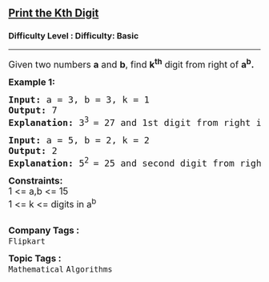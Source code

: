 <h2><a href="https://www.geeksforgeeks.org/problems/print-the-kth-digit3520/1">Print the Kth Digit</a></h2><h3>Difficulty Level : Difficulty: Basic</h3><hr><div class="problems_problem_content__Xm_eO"><p><span style="font-size: 18px;">Given two numbers <strong>a</strong> and <strong>b</strong>, find <strong>k<sup>th</sup></strong> digit from right of <strong>a<sup>b</sup>.</strong></span></p>
<p><span style="font-size: 18px;"><strong>Example 1:</strong></span></p>
<pre><span style="font-size: 18px;"><strong>Input: </strong>a = 3, b = 3, k = 1
<strong>Output: </strong>7
<strong>Explanation: </strong>3<sup>3 </sup>= 27 and 1st digit from right is 7</span></pre>
<pre><span style="font-size: 18px;"><strong>Input: </strong>a = 5, b = 2, k = 2
<strong>Output: </strong>2<br><strong>Explanation: </strong>5<sup>2 </sup>= 25 and second digit from right is 2.</span></pre>
<p><span style="font-size: 18px;"><strong>Constraints:</strong><br>1 &lt;= a,b &lt;= 15<br>1 &lt;= k &lt;= digits in a<sup>b</sup></span><br>&nbsp;</p></div><p><span style=font-size:18px><strong>Company Tags : </strong><br><code>Flipkart</code>&nbsp;<br><p><span style=font-size:18px><strong>Topic Tags : </strong><br><code>Mathematical</code>&nbsp;<code>Algorithms</code>&nbsp;